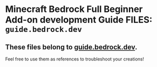 # Minecraft Bedrock Full Beginner Add-on development Guide FILES: `guide.bedrock.dev`
## These files belong to [guide.bedrock.dev](https://sites.google.com/view/mcbe-add-on-tutorial/home).
Feel free to use them as references to troubleshoot your creations!
